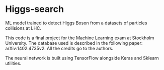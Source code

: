 # Higgs-search
ML model trained to detect Higgs Boson from a datasets of particles collisions at LHC.

This code is a final project for the Machine Learning exam at Stockholm University. The database used is described in the following paper: arXiv:1402.4735v2. All the credits go to the authors.

The neural network is built using TensorFlow alongside Keras and Sklearn utilities.
